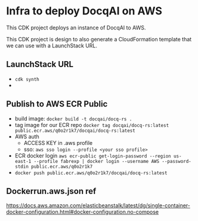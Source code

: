 # Infra to deploy DocqAI on AWS

This CDK project deploys an instance of DocqAI to AWS.

This CDK project is design to also generate a CloudFormation template that we can use with a LaunchStack URL.

## LaunchStack URL 

- `cdk synth`
- 


## Publish to AWS ECR Public

* build image: `docker build -t docqai/docq-rs .`
* tag image for our ECR repo `docker tag docqai/docq-rs:latest public.ecr.aws/q0o2r1k7/docqai/docq-rs:latest`
* AWS auth
  * ACCESS KEY in .aws profile
  * sso: `aws sso login --profile <your sso profile>`
* ECR docker login `aws ecr-public get-login-password --region us-east-1 --profile fabrexp | docker login --username AWS --password-stdin public.ecr.aws/q0o2r1k7`
* `docker push public.ecr.aws/q0o2r1k7/docqai/docq-rs:latest`

## Dockerrun.aws.json ref

<https://docs.aws.amazon.com/elasticbeanstalk/latest/dg/single-container-docker-configuration.html#docker-configuration.no-compose>
